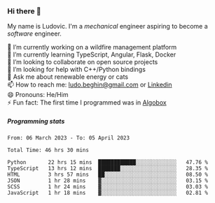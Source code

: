 ### Hi there 👋

My name is Ludovic. I'm a *mechanical* engineer aspiring to become a *software* engineer.

 🔭 I’m currently working on a wildfire management platform<br/>
 🌱 I’m currently learning TypeScript, Angular, Flask, Docker<br/>
 👯 I’m looking to collaborate on open source projects<br/>
 🤔 I’m looking for help with C++/Python bindings<br/>
 💬 Ask me about renewable energy or cats<br/>
 📫 How to reach me: ludo.beghin@gmail.com or [Linkedin](https://www.linkedin.com/in/ludovic-beghin/)<br/>
 😄 Pronouns: He/Him<br/>
 ⚡ Fun fact: The first time I programmed was in [Algobox](https://fr.wikipedia.org/wiki/Algobox)<br/>

##### Programming stats
<!--START_SECTION:waka-->

```text
From: 06 March 2023 - To: 05 April 2023

Total Time: 46 hrs 30 mins

Python       22 hrs 15 mins  ████████████░░░░░░░░░░░░░   47.76 %
TypeScript   13 hrs 12 mins  ███████░░░░░░░░░░░░░░░░░░   28.35 %
HTML         3 hrs 57 mins   ██░░░░░░░░░░░░░░░░░░░░░░░   08.50 %
JSON         1 hr 28 mins    ▓░░░░░░░░░░░░░░░░░░░░░░░░   03.15 %
SCSS         1 hr 24 mins    ▓░░░░░░░░░░░░░░░░░░░░░░░░   03.03 %
JavaScript   1 hr 18 mins    ▓░░░░░░░░░░░░░░░░░░░░░░░░   02.81 %
```

<!--END_SECTION:waka-->
